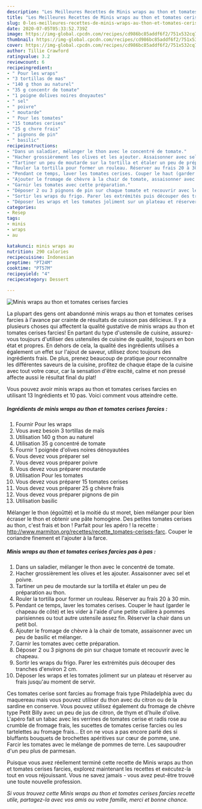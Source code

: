 ```yaml
---
description: "Les Meilleures Recettes de Minis wraps au thon et tomates cerises farcies"
title: "Les Meilleures Recettes de Minis wraps au thon et tomates cerises farcies"
slug: 0-les-meilleures-recettes-de-minis-wraps-au-thon-et-tomates-cerises-farcies
date: 2020-07-05T05:33:52.739Z
image: https://img-global.cpcdn.com/recipes/cd986bc85addf6f2/751x532cq70/minis-wraps-au-thon-et-tomates-cerises-farcies-photo-principale-de-la-recette.jpg
thumbnail: https://img-global.cpcdn.com/recipes/cd986bc85addf6f2/751x532cq70/minis-wraps-au-thon-et-tomates-cerises-farcies-photo-principale-de-la-recette.jpg
cover: https://img-global.cpcdn.com/recipes/cd986bc85addf6f2/751x532cq70/minis-wraps-au-thon-et-tomates-cerises-farcies-photo-principale-de-la-recette.jpg
author: Tillie Crawford
ratingvalue: 3.2
reviewcount: 6
recipeingredient:
- " Pour les wraps"
- "3 tortillas de mas"
- "140 g thon au naturel"
- "35 g concentr de tomate"
- "1 poigne dolives noires dnoyautes"
- " sel"
- " poivre"
- " moutarde"
- " Pour les tomates"
- "15 tomates cerises"
- "25 g chvre frais"
- " pignons de pin"
- " basilic"
recipeinstructions:
- "Dans un saladier, mélanger le thon avec le concentré de tomate."
- "Hacher grossièrement les olives et les ajouter. Assaisonner avec sel et poivre."
- "Tartiner un peu de moutarde sur la tortilla et étaler un peu de préparation au thon."
- "Rouler la tortilla pour former un rouleau. Réserver au frais 20 à 30 min."
- "Pendant ce temps, laver les tomates cerises. Couper le haut (garder le chapeau de côté) et les vider à l&#39;aide d&#39;une petite cuillère à pommes parisiennes ou tout autre ustensile assez fin. Réserver la chair dans un petit bol."
- "Ajouter le fromage de chèvre à la chair de tomate, assaisonner avec un peu de basilic et mélanger."
- "Garnir les tomates avec cette préparation."
- "Déposer 2 ou 3 pignons de pin sur chaque tomate et recouvrir avec le chapeau."
- "Sortir les wraps du frigo. Parer les extrémités puis découper des tranches d&#39;environ 2 cm."
- "Déposer les wraps et les tomates joliment sur un plateau et réserver au frais jusqu&#39;au moment de servir."
categories:
- Resep
tags:
- minis
- wraps
- au

katakunci: minis wraps au 
nutrition: 290 calories
recipecuisine: Indonesian
preptime: "PT24M"
cooktime: "PT57M"
recipeyield: "4"
recipecategory: Dessert

---
```



![Minis wraps au thon et tomates cerises farcies](https://img-global.cpcdn.com/recipes/cd986bc85addf6f2/751x532cq70/minis-wraps-au-thon-et-tomates-cerises-farcies-photo-principale-de-la-recette.jpg)

La plupart des gens ont abandonné minis wraps au thon et tomates cerises farcies à l'avance par crainte de résultats de cuisson pas délicieux. Il y a plusieurs choses qui affectent la qualité gustative de minis wraps au thon et tomates cerises farcies! En partant du type d'ustensile de cuisine, assurez-vous toujours d'utiliser des ustensiles de cuisine de qualité, toujours en bon état et propres. En dehors de cela, la qualité des ingrédients utilisés a également un effet sur l'ajout de saveur, utilisez donc toujours des ingrédients frais. De plus, prenez beaucoup de pratique pour reconnaître les différentes saveurs de la cuisine, profitez de chaque étape de la cuisine avec tout votre cœur, car la sensation d'être excité, calme et non pressé affecte aussi le résultat final du plat!

<!--inarticleads1-->

Vous pouvez avoir minis wraps au thon et tomates cerises farcies en utilisant 13 Ingrédients et 10 pas. Voici comment vous atteindre cette.

##### Ingrédients de minis wraps au thon et tomates cerises farcies :

1. Fournir  Pour les wraps
1. Vous avez besoin 3 tortillas de maïs
1. Utilisation 140 g thon au naturel
1. Utilisation 35 g concentré de tomate
1. Fournir 1 poignée d&#39;olives noires dénoyautées
1. Vous devez vous préparer  sel
1. Vous devez vous préparer  poivre
1. Vous devez vous préparer  moutarde
1. Utilisation  Pour les tomates
1. Vous devez vous préparer 15 tomates cerises
1. Vous devez vous préparer 25 g chèvre frais
1. Vous devez vous préparer  pignons de pin
1. Utilisation  basilic


Mélanger le thon (égoûtté) et la moitié du st moret, bien mélanger pour bien écraser le thon et obtenir une pâte homogène. Des petites tomates cerises au thon, c&#39;est frais et bon ! Parfait pour les apéro ! la recette : http://www.marmiton.org/recettes/recette_tomates-cerises-farc. Couper le coriandre finement et l&#39;ajouter à la farce. 

<!--inarticleads2-->

##### Minis wraps au thon et tomates cerises farcies pas à pas :

1. Dans un saladier, mélanger le thon avec le concentré de tomate.
1. Hacher grossièrement les olives et les ajouter. Assaisonner avec sel et poivre.
1. Tartiner un peu de moutarde sur la tortilla et étaler un peu de préparation au thon.
1. Rouler la tortilla pour former un rouleau. Réserver au frais 20 à 30 min.
1. Pendant ce temps, laver les tomates cerises. Couper le haut (garder le chapeau de côté) et les vider à l&#39;aide d&#39;une petite cuillère à pommes parisiennes ou tout autre ustensile assez fin. Réserver la chair dans un petit bol.
1. Ajouter le fromage de chèvre à la chair de tomate, assaisonner avec un peu de basilic et mélanger.
1. Garnir les tomates avec cette préparation.
1. Déposer 2 ou 3 pignons de pin sur chaque tomate et recouvrir avec le chapeau.
1. Sortir les wraps du frigo. Parer les extrémités puis découper des tranches d&#39;environ 2 cm.
1. Déposer les wraps et les tomates joliment sur un plateau et réserver au frais jusqu&#39;au moment de servir.


Ces tomates cerise sont farcies au fromage frais type Philadelphia avec du maquereau mais vous pouvez utiliser du thon avec du citron ou de la sardine en conserve. Vous pouvez utilisez également du fromage de chèvre type Petit Billy avec un peu de jus de citron, de thym et d&#39;huile d&#39;olive. L&#39;apéro fait un tabac avec les verrines de tomates cerise et radis rose au crumble de fromage frais, les sucettes de tomates cerise farcies ou les tartelettes au fromage frais… Et on ne vous a pas encore parlé des si bluffants bouquets de brochettes apéritives sur cœur de pomme, une. Farcir les tomates avec le mélange de pommes de terre. Les saupoudrer d&#39;un peu plus de parmesan. 

<!--inarticleads1-->

<p>
Puisque vous avez réellement terminé cette recette de Minis wraps au thon et tomates cerises farcies, explorez maintenant les recettes et exécutez-la tout en vous réjouissant. Vous ne savez jamais - vous avez peut-être trouvé une toute nouvelle profession.
</p>

<p>
<i>Si vous trouvez cette Minis wraps au thon et tomates cerises farcies recette utile, partagez-la avec vos amis ou votre famille, merci et bonne chance.</i>
</p>
